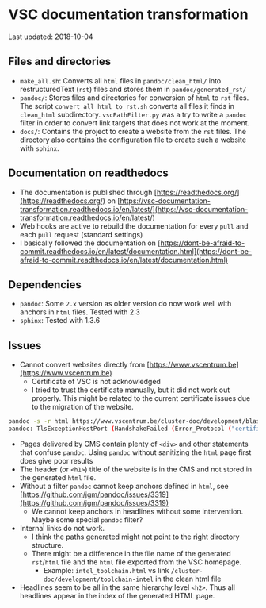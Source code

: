 # VSC documentation transformation

Last updated: 2018-10-04

## Files and directories

- `make_all.sh`: Converts all `html` files in `pandoc/clean_html/` into restructuredText (`rst`) files and stores them in `pandoc/generated_rst/`
- `pandoc/`: Stores files and directories for conversion of `html` to `rst` files. The script `convert_all_html_to_rst.sh` converts all files it finds in `clean_html` subdirectory. `vscPathFilter.py` was a try to write a `pandoc` filter in order to convert link targets that does not work at the moment.
- `docs/`: Contains the project to create a website from the `rst` files. The directory also contains the configuration file to create such a website with `sphinx`. 

## Documentation on readthedocs

- The documentation is published through [https://readthedocs.org/](https://readthedocs.org/) on [https://vsc-documentation-transformation.readthedocs.io/en/latest/](https://vsc-documentation-transformation.readthedocs.io/en/latest/)
- Web hooks are active to rebuild the documentation for every `pull` and each `pull` request (standard settings)
- I basically followed the documentation on [https://dont-be-afraid-to-commit.readthedocs.io/en/latest/documentation.html](https://dont-be-afraid-to-commit.readthedocs.io/en/latest/documentation.html)

## Dependencies

- `pandoc`: Some `2.x` version as older version do now work well with anchors in `html` files. Tested with 2.3
- `sphinx`: Tested with 1.3.6

## Issues 

- Cannot convert websites directly from [https://www.vscentrum.be](https://www.vscentrum.be)
    - Certificate of VSC is not acknowledged
    - I tried to trust the certificate manually, but it did not work out properly. This might be related to the current certificate issues due to the migration of the website.
```bash
pandoc -s -r html https://www.vscentrum.be/cluster-doc/development/blas-lapack -o example12.text
pandoc: TlsExceptionHostPort (HandshakeFailed (Error_Protocol ("certificate has unknown CA",True,UnknownCa))) "www.vscentrum.be" 443
```
- Pages delivered by CMS contain plenty of `<div>` and other statements that confuse `pandoc`. Using `pandoc` without sanitizing the `html` page first does give poor results
- The header (or `<h1>`) title of the website is in the CMS and not stored in the generated `html` file.
- Without a filter `pandoc` cannot keep anchors defined in `html`, see [https://github.com/jgm/pandoc/issues/3319](https://github.com/jgm/pandoc/issues/3319)
    - We cannot keep anchors in headlines without some intervention. Maybe some special `pandoc` filter?
- Internal links do not work. 
    - I think the paths generated might not point to the right directory structure.
    - There might be a difference in the file name of the generated `rst`/`html` file and the `html` file exported from the VSC homepage.
        - Example: `intel_toolchain.html` vs link `/cluster-doc/development/toolchain-intel` in the clean html file
- Headlines seem to be all in the same hierarchy level `<h2>`. Thus all headlines appear in the index of the generated HTML page.
